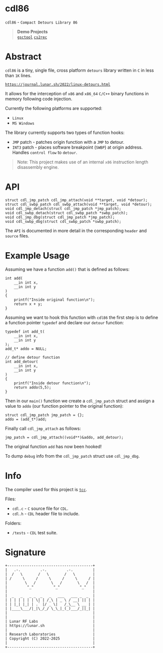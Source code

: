 # cdl86

`cdl86` - `Compact Detours Library 86`

> **Demo Projects** <br>
> [`gsctool`](https://github.com/lunar-sh/gsctool)
> [`cs2rec`](https://github.com/FASTCUP/cs2rec)

# Abstract
`cdl86` is a tiny, single file, cross platform `detours` library written in `C` in less than `1K` lines.

[`https://journal.lunar.sh/2022/linux-detours.html`](https://journal.lunar.sh/2022/linux-detours.html)

It allows for the interception of `x86` and `x86_64` `C/C++` binary functions in memory following code injection.

Currently the following platforms are supported:
- `Linux`
- `MS Windows`

The library currently supports two types of function hooks:
* `JMP` patch - patches origin function with a `JMP` to detour.
* `INT3` patch - places software breakpoint (`SWBP`) at origin address.<br>
Handles `control flow` to `detour`.

> Note: This project makes use of an internal `x86` instruction length disassembly engine.

# API
```
struct cdl_jmp_patch cdl_jmp_attach(void **target, void *detour);
struct cdl_swbp_patch cdl_swbp_attach(void **target, void *detour);
void cdl_jmp_detach(struct cdl_jmp_patch *jmp_patch);
void cdl_swbp_detach(struct cdl_swbp_patch *swbp_patch);
void cdl_jmp_dbg(struct cdl_jmp_patch *jmp_patch);
void cdl_swbp_dbg(struct cdl_swbp_patch *swbp_patch);
```
The `API` is documented in more detail in the corresponding `header` and `source`
files.

# Example Usage

Assuming we have a function `add()` that is defined as follows:
```
int add(
    __in int x,
    __in int y
)
{
    printf("Inside original function\n");
    return x + y;
}
```

Assuming we want to hook this function with `cdl86` the first step
is to define a function pointer `typedef` and declare our `detour` function:

```
typedef int add_t(
    __in int x,
    __in int y
);
add_t* addo = NULL;
```
```
// define detour function
int add_detour(
    __in int x,
    __in int y
)
{
    printf("Inside detour function\n");
    return addo(5,5);
}

```
Then in our `main()` function we create a `cdl_jmp_patch` struct and assign
a value to `addo` (our function pointer to the original function):
```
struct cdl_jmp_patch jmp_patch = {};
addo = (add_t*)add;
```

Finally call `cdl_jmp_attach` as follows:
```
jmp_patch = cdl_jmp_attach((void**)&addo, add_detour);
```

The original function `add` has now been hooked!

To dump `debug` info from the `cdl_jmp_patch` struct use `cdl_jmp_dbg`.

# Info

The compiler used for this project is [`tcc`](https://github.com/lunar-sh/tcc).

Files:
<br/>
* `cdl.c` - `C` source file for `CDL`.
* `cdl.h` - `CDL` header file to include.

Folders:
* `/tests` - `CDL` test suite.

# Signature

```
+---------------------------------------+
|   .-.         .-.         .-.         |
|  /   \       /   \       /   \        |
| /     \     /     \     /     \     / |
|        \   /       \   /       \   /  |
|         "_"         "_"         "_"   |
|                                       |
|  _   _   _ _  _   _   ___   ___ _  _  |
| | | | | | | \| | /_\ | _ \ / __| || | |
| | |_| |_| | .` |/ _ \|   /_\__ \ __ | |
| |____\___/|_|\_/_/ \_\_|_(_)___/_||_| |
|                                       |
|                                       |
| Lunar RF Labs                         |
| https://lunar.sh                      |
|                                       |
| Research Laboratories                 |
| Copyright (C) 2022-2025               |
|                                       |
+---------------------------------------+
```
